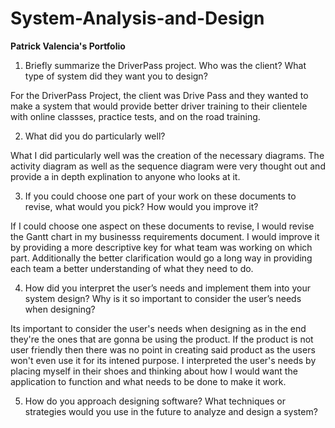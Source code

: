 # System-Analysis-and-Design
**Patrick Valencia's Portfolio**

1) Briefly summarize the DriverPass project. Who was the client? What type of system did they want you to design?

For the DriverPass Project, the client was Drive Pass and they wanted to make a system that would provide better driver training to their clientele with online classses, practice tests, and on the road training. 

2) What did you do particularly well?

What I did particularly well was the creation of the necessary diagrams. The activity diagram as well as the sequence diagram were very thought out and provide a in depth explination to anyone who looks at it.

3) If you could choose one part of your work on these documents to revise, what would you pick? How would you improve it?

If I could choose one aspect on these documents to revise, I would revise the Gantt chart in my businesss requirements document. I would improve it by providing a more descriptive key for what team was working on which part. Additionally the better clarification would go a long way in providing each team a better understanding of what they need to do.

4) How did you interpret the user’s needs and implement them into your system design? Why is it so important to consider the user’s needs when designing?

Its important to consider the user's needs when designing as in the end they're the ones that are gonna be using the product. If the product is not user friendly then there was no point in creating said product as the users won't even use it for its intened purpose. I interpreted the user's needs by placing myself in their shoes and thinking about how I would want the application to function and what needs to be done to make it work.

5) How do you approach designing software? What techniques or strategies would you use in the future to analyze and design a system?


